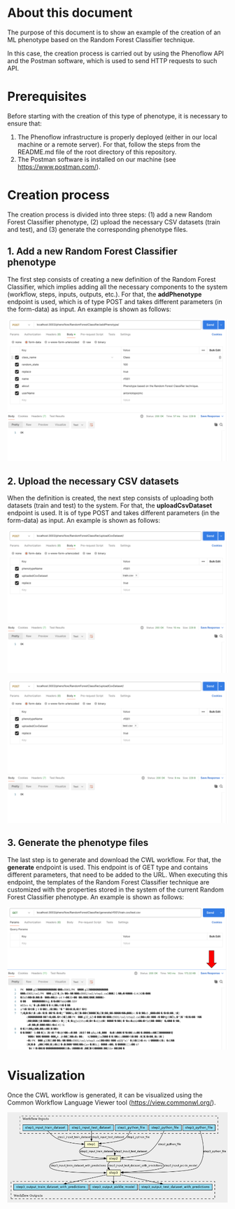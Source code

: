 # About this document

The purpose of this document is to show an example of the creation of an ML phenotype based on the Random Forest Classifier technique.

In this case, the creation process is carried out by using the Phenoflow API and the Postman software, which is used to send HTTP requests to such API.

# Prerequisites

Before starting with the creation of this type of phenotype, it is necessary to ensure that:
  1. The Phenoflow infrastructure is properly deployed (either in our local machine or a remote server). For that, follow the steps from the README.md file of the root directory of this repository.
  2. The Postman software is installed on our machine (see https://www.postman.com/).

# Creation process

The creation process is divided into three steps: (1) add a new Random Forest Classifier phenotype, (2) upload the necessary CSV datasets (train and test), and (3) generate the corresponding phenotype files.

## 1. Add a new Random Forest Classifier phenotype

The first step consists of creating a new definition of the Random Forest Classifier, which implies adding all the necessary components to the system (workflow, steps, inputs, outputs, etc.). For that, the **addPhenotype** endpoint is used, which is of type POST and takes different parameters (in the form-data) as input. An example is shown as follows:

![alt text](1.png "RandomForestClassifier")

## 2. Upload the necessary CSV datasets

When the definition is created, the next step consists of uploading both datasets (train and test) to the system. For that, the **uploadCsvDataset** endpoint is used. It is of type POST and takes different parameters (in the form-data) as input. An example is shown as follows:

![alt text](2.png "RandomForestClassifier")

![alt text](3.png "RandomForestClassifier")

## 3. Generate the phenotype files

The last step is to generate and download the CWL workflow. For that, the **generate** endpoint is used. This endpoint is of GET type and contains different parameters, that need to be added to the URL. When executing this endpoint, the templates of the Random Forest Classifier technique are customized with the properties stored in the system of the current Random Forest Classifier phenotype. An example is shown as follows:

![alt text](4.png "RandomForestClassifier")

# Visualization

Once the CWL workflow is generated, it can be visualized using the Common Workflow Language Viewer tool (https://view.commonwl.org/).

![alt text](5.png "RandomForestClassifier")
